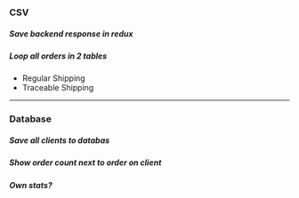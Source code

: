 ### CSV

##### Save backend response in redux

##### Loop all orders in 2 tables

-   Regular Shipping
-   Traceable Shipping

---

### Database

##### Save all clients to databas

##### Show order count next to order on client

##### Own stats?
